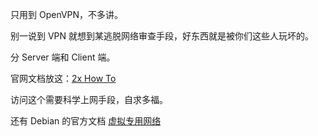 只用到 OpenVPN，不多讲。

别一说到 VPN 就想到某逃脱网络审查手段，好东西就是被你们这些人玩坏的。

分 Server 端和 Client 端。

官网文档放这：[2x How To](https://openvpn.net/community-resources/how-to/)

访问这个需要科学上网手段，自求多福。

还有 Debian 的官方文档 [虚拟专用网络](https://www.debian.org/doc/manuals/debian-handbook/sect.virtual-private-network.zh-cn.html)



